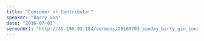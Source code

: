 ```yaml
---
title: "Consumer or Contributor"
speaker: "Barry Gin"
date: "2016-07-03"
sermonUrl: "http://35.190.93.184/sermons/20160703_sunday_barry_gin_consumer_or_contributor.mp3"
---
```

